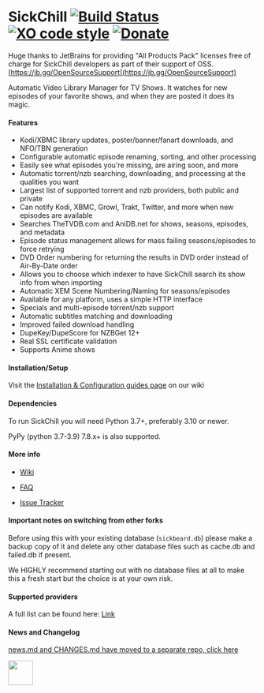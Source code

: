 SickChill [![Build Status](https://github.com/SickChill/SickChill/actions/workflows/pythonpackage.yml/badge.svg)](https://github.com/SickChill/SickChill/actions/workflows/pythonpackage.yml?query=branch%3Amaster) [![XO code style](https://img.shields.io/badge/code_style-XO-5ed9c7.svg)](https://github.com/sindresorhus/xo) [![Donate](https://img.shields.io/badge/donations-appreciated-green.svg)](https://github.com/SickChill/SickChill/wiki/Donations)
====================================================================================================================================================================================================================================================================================================================================================================================================================================================================================================================================================================================================================================================================================================================================================================================================================================================================

Huge thanks to JetBrains for providing "All Products Pack" licenses free of charge for SickChill developers as part of their support of OSS.
[https://jb.gg/OpenSourceSupport](https://jb.gg/OpenSourceSupport)


Automatic Video Library Manager for TV Shows. It watches for new episodes of your favorite shows, and when they are posted it does its magic.

#### Features
 - Kodi/XBMC library updates, poster/banner/fanart downloads, and NFO/TBN generation
 - Configurable automatic episode renaming, sorting, and other processing
 - Easily see what episodes you're missing, are airing soon, and more
 - Automatic torrent/nzb searching, downloading, and processing at the qualities you want
 - Largest list of supported torrent and nzb providers, both public and private
 - Can notify Kodi, XBMC, Growl, Trakt, Twitter, and more when new episodes are available
 - Searches TheTVDB.com and AniDB.net for shows, seasons, episodes, and metadata
 - Episode status management allows for mass failing seasons/episodes to force retrying
 - DVD Order numbering for returning the results in DVD order instead of Air-By-Date order
 - Allows you to choose which indexer to have SickChill search its show info from when importing
 - Automatic XEM Scene Numbering/Naming for seasons/episodes
 - Available for any platform, uses a simple HTTP interface
 - Specials and multi-episode torrent/nzb support
 - Automatic subtitles matching and downloading
 - Improved failed download handling
 - DupeKey/DupeScore for NZBGet 12+
 - Real SSL certificate validation
 - Supports Anime shows

#### Installation/Setup

Visit the [Installation & Configuration guides page](https://github.com/SickChill/SickChill/wiki/Installation-&-Configuration-Guides) on our wiki

#### Dependencies

To run SickChill you will need Python 3.7+, preferably 3.10 or newer.

PyPy (python 3.7-3.9) 7.8.x+ is also supported.

#### More info

* [Wiki](https://github.com/SickChill/SickChill/wiki)

* [FAQ](https://github.com/SickChill/SickChill/wiki/FAQ%27s-and-Fixes)

* [Issue Tracker](https://github.com/SickChill/SickChill/issues)

#### Important notes on switching from other forks

Before using this with your existing database (`sickbeard.db`) please make a backup copy of it and delete any other database files such as cache.db and failed.db if present.

We HIGHLY recommend starting out with no database files at all to make this a fresh start but the choice is at your own risk.

#### Supported providers

A full list can be found here: [Link](https://github.com/SickChill/SickChill/wiki/SickChill-Search-Providers)

#### News and Changelog
[news.md and CHANGES.md have moved to a separate repo, click here](https://github.com/SickChill/SickChill.github.io)


<a href="https://jb.gg/OpenSourceSupport"><img src="https://resources.jetbrains.com/storage/products/company/brand/logos/PyCharm_icon.svg" width="50" height="50"></a>
